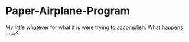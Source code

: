 # Paper-Airplane-Program
My little whatever for what it is were trying to accomplish. What happens now?
